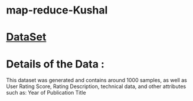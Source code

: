 # map-reduce-Kushal
# [DataSet](https://www.kaggle.com/yamqwe/netflix-showse)

# Details of the Data :
This dataset was generated and contains around 1000 samples, as well as User Rating Score, Rating Description, technical data, and other attributes such as:
Year of Publication Title
